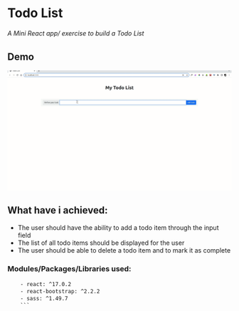# Todo List
###### A Mini React app/ exercise to build a Todo List
## Demo
  ![Exercise Demo](./todo-list.gif "Title Text - Todo List")
## What have i achieved:
- The user should have the ability to add a todo item through the input field
- The list of all todo items should be displayed for the user
- The user should be able to delete a todo item and to mark it as complete
### Modules/Packages/Libraries used:
```
    - react: ^17.0.2
    - react-bootstrap: ^2.2.2
    - sass: ^1.49.7
    ```